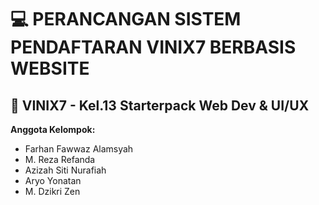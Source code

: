 # 💻 PERANCANGAN SISTEM PENDAFTARAN VINIX7 BERBASIS WEBSITE

## 🧩 VINIX7 - Kel.13 Starterpack Web Dev & UI/UX

**Anggota Kelompok:**
- Farhan Fawwaz Alamsyah  
- M. Reza Refanda  
- Azizah Siti Nurafiah  
- Aryo Yonatan  
- M. Dzikri Zen  
